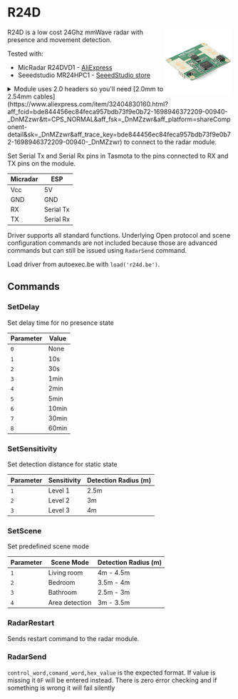 # R24D

<img src="../img/r24d.jpg" align=right width=30%></img>

R24D is a low cost 24Ghz mmWave radar with presence and movement detection.

Tested with:
- MicRadar R24DVD1 - [AliExpress](https://s.click.aliexpress.com/e/_DEaKFRN)
- Seeedstudio MR24HPC1 - [SeeedStudio store](https://www.seeedstudio.com/24GHz-mmWave-Sensor-Human-Static-Presence-Module-Lite-p-5524.html?sensecap_affiliate=jo7uUTK)

<details>
  <summary>Module uses 2.0 headers so you'll need [2.0mm to 2.54mm cables](https://www.aliexpress.com/item/32404830160.html?aff_fcid=bde844456ec84feca957bdb73f9e0b72-1698946372209-00940-_DnMZzwr&tt=CPS_NORMAL&aff_fsk=_DnMZzwr&aff_platform=shareComponent-detail&sk=_DnMZzwr&aff_trace_key=bde844456ec84feca957bdb73f9e0b72-1698946372209-00940-_DnMZzwr) to connect to the radar module. </summary>
 [Everything Presence Lite Kit](https://templates.blakadder.com/everything_presence_lite.html) has built in headers to easily use the sensor.  
 Another option are these [2 row header Dupont cables (2x3P)](https://www.aliexpress.com/item/1005004327111557.html?aff_fcid=d990ff4f1a7a4e808378e32a40aecad3-1690136370877-04300-_DcwFFoX&tt=CPS_NORMAL&aff_fsk=_DcwFFoX&aff_platform=shareComponent-detail&sk=_DcwFFoX&aff_trace_key=d990ff4f1a7a4e808378e32a40aecad3-1690136370877-04300-_DcwFFoX&terminal_id=3f8c776975fd455ba956809c02d71a91&afSmartRedirect=y) that can be soldered to the board.
</details>

Set Serial Tx and Serial Rx pins in Tasmota to the pins connected to RX and TX pins on the module.

| Micradar | ESP |
|---|---|
| Vcc |5V       |
| GND |GND      |
| RX  |Serial Tx  |
| TX  | Serial Rx | 

Driver supports all standard functions. Underlying Open protocol and scene configuration commands are not included because those are advanced commands but can still be issued using `RadarSend` command.

Load driver from autoexec.be with `load('r24d.be')`.

## Commands

### SetDelay

Set delay time for no presence state

| Parameter | Value | 
| :--- | --- | 
| `0` | None |
| `1` | 10s | 
| `2` | 30s | 
| `3` | 1min |
| `4` | 2min |
| `5` | 5min |
| `6` | 10min |
| `7` | 30min |
| `8` | 60min |

### SetSensitivity

Set detection distance for static state

| Parameter | Sensitivity | Detection Radius (m)
| :--- | --- | ---
| `1` | Level 1 | 2.5m
| `2` | Level 2 | 3m
| `3` | Level 3 | 4m

### SetScene

Set predefined scene mode

| Parameter | Scene Mode | Detection Radius (m)
| :--- | --- | ---
| `1` | Living room | 4m - 4.5m
| `2` | Bedroom | 3.5m - 4m
| `3` | Bathroom | 2.5m - 3m
| `4` | Area detection | 3m - 3.5m

### RadarRestart

Sends restart command to the radar module.

### RadarSend

`control_word,comand_word,hex_value` is the expected format. If value is missing it `0F` will be entered instead. There is zero error checking and if something is wrong it will fail silently

